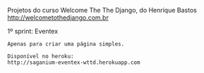 Projetos do curso Welcome The The Django, do Henrique Bastos
http://welcometothedjango.com.br

1º sprint: Eventex

    Apenas para criar uma página simples.

    Disponível no heroku:
    http://saganium-eventex-wttd.herokuapp.com

